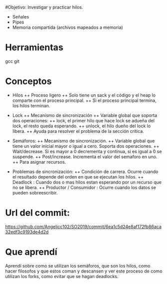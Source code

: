 #Objetivo:
Investigar y practicar hilos.
+ Señales
+ Pipes
+ Memoria compartida (archivos mapeados a memoria)

# Herramientas
gcc
git

# Conceptos
+ Hilos
  ++ Proceso ligero 
  ++ Solo tiene un sack y el código y el heap lo comparte con el proceso principal.
  ++ Si el proceso principal termina, los hilos terminan.
  
+ Lock
  ++ Mecanismo de sincronización
  ++ Variable global que soporta dos operaciones:
    ++ lock, el primer hilo que hace lock se adueña del lock, el resto queda esperando.
    ++ unlock, el hilo dueño del lock lo libera.
  ++ Ayuda para resolver el problema de la sección crítica.
  
+ Semáforos:
  ++ Mecanismo de sincronización.
  ++ Variable global que tiene un valor inicial mayor o igual a cero. Soporta dos operaciones.
    ++ Wait/decrease. Si es mayor a 0 decrementa y continua, si es igual a 0 se suspende.
    ++ Post/increase. Incrementa el valor del semaforo en uno.
  ++ Para asignar recursos.
+ Problemas de sincronización:
  ++ Condición de carrera. Ocurre cuando el resultado depende del orden en que se ejecutan los hilos.
  ++ Deadlock : Cuando dos o mas hilos estan esperando por un recurso que no se libera.
  ++ Productor / Consumidor : Ocurre cuando los datos se pueden sobreescribir.

# Url del commit:
https://github.com/Angeljcc102/SO2019/commit/6ea1c5d24e8af172fb86aca32edf3c9193de4d2d

# Que aprendí
Aprendí sobre como se utilizan los semáforos, que son los hilos, como hacer filosofos y que estos coman y descansen y ver este proceso de como utilizan los forks, como evitar que se hagan deadlocks.
